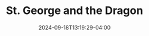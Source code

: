 ---
title: St. George and the Dragon
draft: true
Theatre: Jason Woods Productions
Venue: WJCT Studios
Season: 
date: 2024-09-18T13:19:29-04:00
opening_date: 
closing_date: 
showtimes:
featured_image: 
featured_image_alt: 
featured_image_caption: 
featured_image_attr: 
featured_image_attr_link: 
program:
Website: 
Tickets: 
show_details: 
cast:
crew:
orchestra:
genres: 
Description: 
Press:
- "": https://folioweekly.com/staging/tag/st-george-and-the-dragon/
---